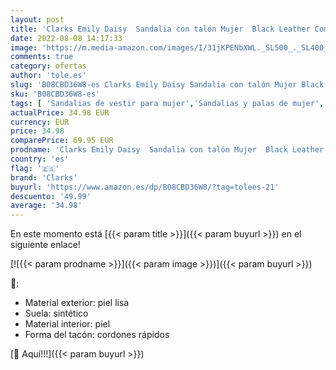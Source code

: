 ```yaml
---
layout: post
title: 'Clarks Emily Daisy  Sandalia con talón Mujer  Black Leather Combi  37 EU'
date: 2022-08-08 14:17:33
image: 'https://m.media-amazon.com/images/I/31jKPENbXWL._SL500_._SL400_.jpg'
comments: true
category: ofertas
author: 'tole.es'
slug: 'B08CBD36W8-es Clarks Emily Daisy Sandalia con talón Mujer Black Leather...'
sku: 'B08CBD36W8-es'
tags: [ 'Sandalias de vestir para mujer','Sandalias y palas de mujer','Zapatos','Zapatos para mujer','Zapatos y complementos','clarks','sandalia','🇪🇸', ]
actualPrice: 34.98 EUR
currency: EUR
price: 34.98
comparePrice: 69.95 EUR
prodname: 'Clarks Emily Daisy  Sandalia con talón Mujer  Black Leather Combi  37 EU'
country: 'es'
flag: '🇪🇸'
brand: 'Clarks'
buyurl: 'https://www.amazon.es/dp/B08CBD36W8/?tag=tolees-21'
descuento: '49.99'
average: '34.98'
---
```


En este momento está [{{< param title >}}]({{< param buyurl >}}) en el siguiente enlace!

[![{{< param prodname >}}]({{< param image >}})]({{< param buyurl >}})

🔎:

- Material exterior: piel lisa
- Suela: sintético
- Material interior: piel
- Forma del tacón: cordones rápidos

[🛒 Aquí!!!]({{< param buyurl >}})
